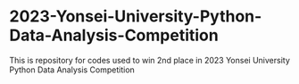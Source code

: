 # 2023-Yonsei-University-Python-Data-Analysis-Competition
This is repository for codes used to win 2nd place in 2023 Yonsei University Python Data Analysis Competition
